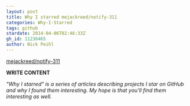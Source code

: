 ```yaml
---
layout: post
title: Why I starred mejackreed/notify-311
categories: Why-I-Starred
tags: github
stardate: 2014-04-06T02:46:33Z
gh_id: 11236465
author: Nick Peihl
---
```


[mejackreed/notify-311](star.repo.html_url)

**WRITE CONTENT**

*"Why I starred" is a series of articles describing projects I star on GitHub and why I found them interesting. My hope is that you'll find them interesting as well.*

